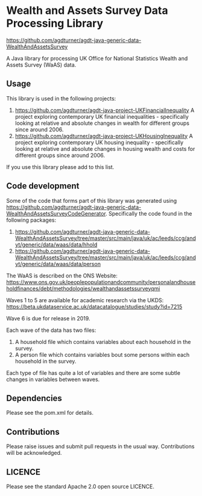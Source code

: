 # Wealth and Assets Survey Data Processing Library

https://github.com/agdturner/agdt-java-generic-data-WealthAndAssetsSurvey

A Java library for processing UK Office for National Statistics Wealth and Assets Survey (WaAS) data.

## Usage
This library is used in the following projects:
1. https://github.com/agdturner/agdt-java-project-UKFinancialInequality
A project exploring contemporary UK financial inequalities - specifically looking at relative and absolute changes in wealth for different groups since around 2006.
2. https://github.com/agdturner/agdt-java-project-UKHousingInequality
A project exploring contemporary UK housing inequality - specifically looking at relative and absolute changes in housing wealth and costs for different groups since around 2006.

If you use this library please add to this list.

## Code development
Some of the code that forms part of this library was generated using https://github.com/agdturner/agdt-java-generic-data-WealthAndAssetsSurveyCodeGenerator. Specifically the code found in the following packages:
1. https://github.com/agdturner/agdt-java-generic-data-WealthAndAssetsSurvey/tree/master/src/main/java/uk/ac/leeds/ccg/andyt/generic/data/waas/data/hhold
2. https://github.com/agdturner/agdt-java-generic-data-WealthAndAssetsSurvey/tree/master/src/main/java/uk/ac/leeds/ccg/andyt/generic/data/waas/data/person

The WaAS is described on the ONS Website:
https://www.ons.gov.uk/peoplepopulationandcommunity/personalandhouseholdfinances/debt/methodologies/wealthandassetssurveyqmi

Waves 1 to 5 are available for academic research via the UKDS:
https://beta.ukdataservice.ac.uk/datacatalogue/studies/study?id=7215

Wave 6 is due for release in 2019.

Each wave of the data has two files:
1. A household file which contains variables about each household in the survey.
2. A person file which contains variables bout some persons within each household in the survey.

Each type of file has quite a lot of variables and there are some subtle changes in variables between waves.

## Dependencies
Please see the pom.xml for details.

## Contributions
Please raise issues and submit pull requests in the usual way. Contributions will be acknowledged.

## LICENCE
Please see the standard Apache 2.0 open source LICENCE.
